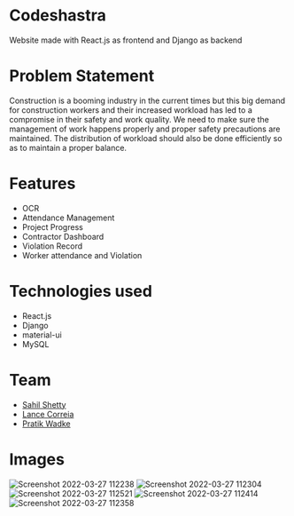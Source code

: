 # Codeshastra
Website made with React.js as frontend and Django as backend
# Problem Statement
Construction is a booming industry in the current times but this big demand for construction workers and their increased workload has led to a compromise in their safety and work quality. We need to make sure the management of work happens properly and proper safety precautions are maintained. The distribution of workload should also be done efficiently so as to maintain a proper balance.
# Features
<ul>
  <li>OCR</li>
  <li>Attendance Management</li>
  <li>Project Progress</li>
  <li>Contractor Dashboard</li>
  <li>Violation Record</li>
  <li>Worker attendance and Violation</li>
</ul>

# Technologies used
<ul>
  <li>React.js</li>
  <li>Django</li>
  <li>material-ui</li>
  <li>MySQL</li>
</ul>

# Team
<ul>
  <li><a href="https://github.com/ACENSONIX">Sahil Shetty</a></li>
  <li><a href="https://github.com/LANCECORREIA">Lance Correia</a></li>
  <li><a href="https://github.com/pratikwadke02">Pratik Wadke</a></li>
</ul>

# Images

![Screenshot 2022-03-27 112238](https://user-images.githubusercontent.com/80695826/160659759-d4c5c6d4-2e63-457b-9307-350339f66fa2.png)
![Screenshot 2022-03-27 112304](https://user-images.githubusercontent.com/80695826/160659804-e747886c-ecc6-4c7e-9c30-0faa74370e70.png)
![Screenshot 2022-03-27 112521](https://user-images.githubusercontent.com/80695826/160659843-8c244c9a-373a-4b61-9354-0e7bded45fb8.png)
![Screenshot 2022-03-27 112414](https://user-images.githubusercontent.com/80695826/160659820-557b9ed3-72cd-4bbc-b386-0fb5879c7728.png)
![Screenshot 2022-03-27 112358](https://user-images.githubusercontent.com/80695826/160659906-978f142b-9702-4ce8-9c21-2236573e5c6f.png)

